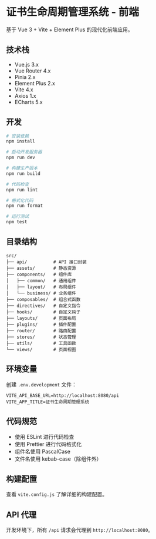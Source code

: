 # 证书生命周期管理系统 - 前端

基于 Vue 3 + Vite + Element Plus 的现代化前端应用。

## 技术栈

- Vue.js 3.x
- Vue Router 4.x
- Pinia 2.x
- Element Plus 2.x
- Vite 4.x
- Axios 1.x
- ECharts 5.x

## 开发

```bash
# 安装依赖
npm install

# 启动开发服务器
npm run dev

# 构建生产版本
npm run build

# 代码检查
npm run lint

# 格式化代码
npm run format

# 运行测试
npm test
```

## 目录结构

```
src/
├── api/          # API 接口封装
├── assets/       # 静态资源
├── components/   # 组件库
│   ├── common/   # 通用组件
│   ├── layout/   # 布局组件
│   └── business/ # 业务组件
├── composables/  # 组合式函数
├── directives/   # 自定义指令
├── hooks/        # 自定义钩子
├── layouts/      # 页面布局
├── plugins/      # 插件配置
├── router/       # 路由配置
├── stores/       # 状态管理
├── utils/        # 工具函数
└── views/        # 页面视图
```

## 环境变量

创建 `.env.development` 文件：

```env
VITE_API_BASE_URL=http://localhost:8080/api
VITE_APP_TITLE=证书生命周期管理系统
```

## 代码规范

- 使用 ESLint 进行代码检查
- 使用 Prettier 进行代码格式化
- 组件名使用 PascalCase
- 文件名使用 kebab-case（除组件外）

## 构建配置

查看 `vite.config.js` 了解详细的构建配置。

## API 代理

开发环境下，所有 `/api` 请求会代理到 `http://localhost:8080`。